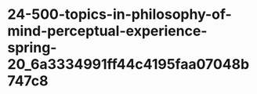 # 24-500-topics-in-philosophy-of-mind-perceptual-experience-spring-20_6a3334991ff44c4195faa07048b747c8